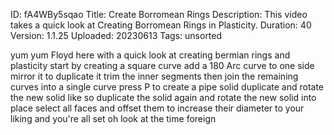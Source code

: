 ID: fA4WBy5sqao
Title: Create Borromean Rings
Description: This video takes a quick look at Creating Borromean Rings in Plasticity.
Duration: 40
Version: 1.1.25
Uploaded: 20230613
Tags: unsorted

yum yum Floyd here with a quick look at
creating bermian rings and plasticity
start by creating a square curve add a
180 Arc curve to one side mirror it to
duplicate it trim the inner segments
then join the remaining curves into a
single curve press P to create a pipe
solid
duplicate and rotate the new solid like
so
duplicate the solid again and rotate the
new solid into place select all faces
and offset them to increase their
diameter to your liking and you're all
set oh look at the time
foreign
